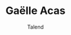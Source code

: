 ---
key: gaelle_acas
title: Gaëlle Acas
name: Gaëlle Acas
type: core
company: Talend
subtitle: Talend
city: Nantes, France
photoURL: /images/team/gaelle_acas.jpg
socials:
  - icon: twitter
    link: https://twitter.com/Gaelleacas
    name: Gaelleacas
  - icon: github
    link: https://github.com/gaelletalend
    name: gaelletalend
---